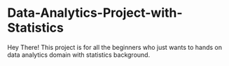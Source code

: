 # Data-Analytics-Project-with-Statistics
Hey There! This project is for all the beginners who just wants to hands on data analytics domain with statistics background.
